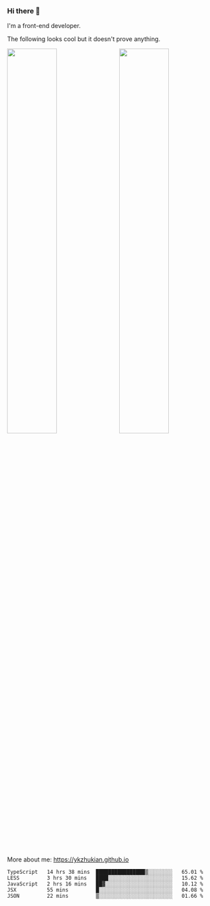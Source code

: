 ### Hi there 👋

I'm a front-end developer.

The following looks cool but it doesn't prove anything.

[<img align="right" width="48%" src="https://github-readme-stats.vercel.app/api?username=ykzhukian&show_icons=true&theme=dracula">](https://github.com/anuraghazra/github-readme-stats)

[<img width="48%" src="https://github-readme-stats.vercel.app/api/top-langs/?username=ykzhukian&layout=compact&theme=dracula">](https://github.com/anuraghazra/github-readme-stats)

More about me: 
https://ykzhukian.github.io

<!--START_SECTION:waka-->
```text
TypeScript   14 hrs 38 mins  ████████████████▒░░░░░░░░   65.01 % 
LESS         3 hrs 30 mins   ████░░░░░░░░░░░░░░░░░░░░░   15.62 % 
JavaScript   2 hrs 16 mins   ██▓░░░░░░░░░░░░░░░░░░░░░░   10.12 % 
JSX          55 mins         █░░░░░░░░░░░░░░░░░░░░░░░░   04.08 % 
JSON         22 mins         ▒░░░░░░░░░░░░░░░░░░░░░░░░   01.66 % 
```
<!--END_SECTION:waka-->
